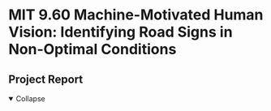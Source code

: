 # MIT 9.60 Machine-Motivated Human Vision: Identifying Road Signs in Non-Optimal Conditions

## Project Report
<details open>
<summary>Collapse</summary>
<object data='/9.60 final report.pdf' id='report' width='100%' height=800></object>
</details>